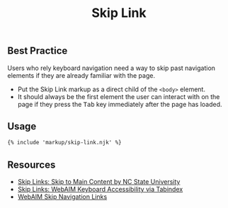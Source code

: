 ﻿---
title: Skip Link
summary: Skip Links allow users to skip navigation elements and go straight to content.
tags: skip link, accessibility
layout: guide
eleventyNavigation:
  key: Skip Link
  parent: Accessibility
  order: 4
  excerpt: Skip Links allow users to skip navigation elements and go straight to content.
  img: /img/illustrations/illus-skip-link.svg
---

## Best Practice

Users who rely keyboard navigation need a way to skip past navigation elements if they are already familiar with the page.

- Put the Skip Link markup as a direct child of the `<body>` element.
- It should always be the first element the user can interact with on the page if they press the <kbd>Tab</kbd> key immediately after the page has loaded.

## Usage

``` html
{% include 'markup/skip-link.njk' %}
```

## Resources
* <a href="https://accessibility.oit.ncsu.edu/it-accessibility-at-nc-state/developers/accessibility-handbook/mouse-and-keyboard-events/skip-to-main-content/" target="_blank">Skip Links: Skip to Main Content by NC State University</a>
* <a href="https://webaim.org/techniques/keyboard/tabindex" target="_blank">Skip Links: WebAIM Keyboard Accessibility via Tabindex</a>
* <a href="https://webaim.org/techniques/skipnav/" target="_blank">WebAIM Skip Navigation Links</a>

